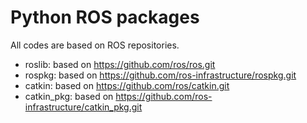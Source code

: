 # Python ROS packages

All codes are based on ROS repositories.

- roslib: based on https://github.com/ros/ros.git
- rospkg: based on https://github.com/ros-infrastructure/rospkg.git
- catkin: based on https://github.com/ros/catkin.git
- catkin_pkg: based on https://github.com/ros-infrastructure/catkin_pkg.git
